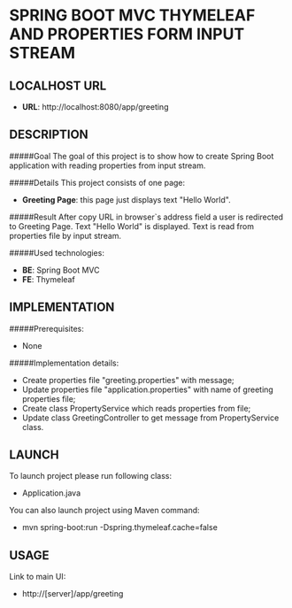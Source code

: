 SPRING BOOT MVC THYMELEAF AND PROPERTIES FORM INPUT STREAM
==========================================================


LOCALHOST URL
-------------

* **URL**: http://localhost:8080/app/greeting


DESCRIPTION
-----------

#####Goal
The goal of this project is to show how to create Spring Boot application with reading properties from input stream. 

#####Details
This project consists of one page:
* **Greeting Page**: this page just displays text "Hello World".

#####Result 
After copy URL in browser`s address field a user is redirected to Greeting Page. Text "Hello World" is displayed. 
Text is read from properties file by input stream.

#####Used technologies:
* **BE**: Spring Boot MVC
* **FE**: Thymeleaf


IMPLEMENTATION
-----------

#####Prerequisites:
* None

#####Implementation details:
* Create properties file "greeting.properties" with message;
* Update properties file "application.properties" with name of greeting properties file;
* Create class PropertyService which reads properties from file;
* Update class GreetingController to get message from PropertyService class.
  

LAUNCH
------

To launch project please run following class: 
* Application.java

You can also launch project using Maven command:
* mvn spring-boot:run -Dspring.thymeleaf.cache=false


USAGE
-----

Link to main UI:
* http://[server]/app/greeting
